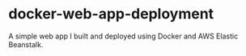 # docker-web-app-deployment
A simple web app I built and deployed using Docker and AWS Elastic Beanstalk.
